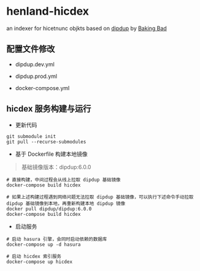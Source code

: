 # henland-hicdex

an indexer for hicetnunc objkts based on [dipdup](https://dipdup.net/) by [Baking Bad](https://baking-bad.org/)

## 配置文件修改

- dipdup.dev.yml

- dipdup.prod.yml

- docker-compose.yml

## hicdex 服务构建与运行

- 更新代码

``` shell
git submodule init
git pull --recurse-submodules
```

- 基于 Dockerfile 构建本地镜像
> 基础镜像版本：dipdup:6.0.0

``` shell
# 直接构建，中间过程会从线上拉取 dipdup 基础镜像
docker-compose build hicdex

# 如果上述构建过程遇到网络问题无法拉取 dipdup 基础镜像，可以执行下述命令手动拉取 dipdup 基础镜像到本地，再重新构建本地 dipdup 镜像
docker pull dipdup/dipdup:6.0.0
docker-compose build hicdex
```

- 启动服务

``` shell
# 启动 hasura 引擎，会同时启动依赖的数据库
docker-compose up -d hasura

# 启动 hicdex 索引服务
docker-compose up hicdex
```
